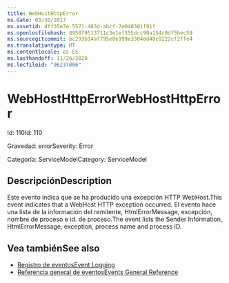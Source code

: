 ```yaml
---
title: WebHostHttpError
ms.date: 03/30/2017
ms.assetid: dff35e7e-5571-463d-abcf-7e048381f91f
ms.openlocfilehash: 895879513711c3e1ef355dcc90a154c0df5bec59
ms.sourcegitcommit: bc293b14af795e0e999e3304dd40c0222cf2ffe4
ms.translationtype: MT
ms.contentlocale: es-ES
ms.lasthandoff: 11/26/2020
ms.locfileid: "96237006"
---
```

# <a name="webhosthttperror"></a><span data-ttu-id="71f7f-102">WebHostHttpError</span><span class="sxs-lookup"><span data-stu-id="71f7f-102">WebHostHttpError</span></span>

<span data-ttu-id="71f7f-103">Id: 110</span><span class="sxs-lookup"><span data-stu-id="71f7f-103">Id: 110</span></span>  
  
 <span data-ttu-id="71f7f-104">Gravedad: error</span><span class="sxs-lookup"><span data-stu-id="71f7f-104">Severity: Error</span></span>  
  
 <span data-ttu-id="71f7f-105">Categoría: ServiceModel</span><span class="sxs-lookup"><span data-stu-id="71f7f-105">Category: ServiceModel</span></span>  
  
## <a name="description"></a><span data-ttu-id="71f7f-106">Descripción</span><span class="sxs-lookup"><span data-stu-id="71f7f-106">Description</span></span>  

 <span data-ttu-id="71f7f-107">Este evento indica que se ha producido una excepción HTTP WebHost.</span><span class="sxs-lookup"><span data-stu-id="71f7f-107">This event indicates that a WebHost HTTP exception occurred.</span></span> <span data-ttu-id="71f7f-108">El evento hace una lista de la información del remitente, HtmlErrorMessage, excepción, nombre de proceso e id. de proceso.</span><span class="sxs-lookup"><span data-stu-id="71f7f-108">The event lists the Sender Information, HtmlErrorMessage, exception, process name and process ID.</span></span>  
  
## <a name="see-also"></a><span data-ttu-id="71f7f-109">Vea también</span><span class="sxs-lookup"><span data-stu-id="71f7f-109">See also</span></span>

- [<span data-ttu-id="71f7f-110">Registro de eventos</span><span class="sxs-lookup"><span data-stu-id="71f7f-110">Event Logging</span></span>](index.md)
- [<span data-ttu-id="71f7f-111">Referencia general de eventos</span><span class="sxs-lookup"><span data-stu-id="71f7f-111">Events General Reference</span></span>](events-general-reference.md)
